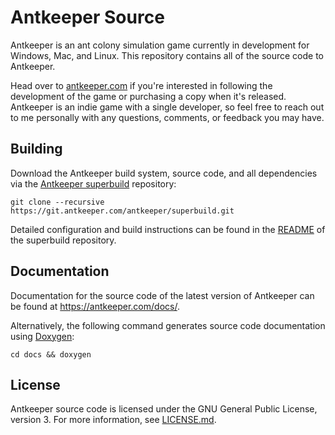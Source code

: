 # Antkeeper Source

Antkeeper is an ant colony simulation game currently in development for Windows, Mac, and Linux. This repository contains all of the source code to Antkeeper.

Head over to [antkeeper.com](https://antkeeper.com/) if you're interested in following the development of the game or purchasing a copy when it's released. Antkeeper is an indie game with a single developer, so feel free to reach out to me personally with any questions, comments, or feedback you may have.

## Building

Download the Antkeeper build system, source code, and all dependencies via the [Antkeeper superbuild](https://git.antkeeper.com/antkeeper/superbuild) repository:

	git clone --recursive https://git.antkeeper.com/antkeeper/superbuild.git

Detailed configuration and build instructions can be found in the [README](https://git.antkeeper.com/antkeeper/superbuild/src/branch/master/README.md) of the superbuild repository.

## Documentation

Documentation for the source code of the latest version of Antkeeper can be found at <https://antkeeper.com/docs/>.

Alternatively, the following command generates source code documentation using [Doxygen](https://www.doxygen.nl):

    cd docs && doxygen

## License

Antkeeper source code is licensed under the GNU General Public License, version 3. For more information, see [LICENSE.md](./LICENSE.md).
